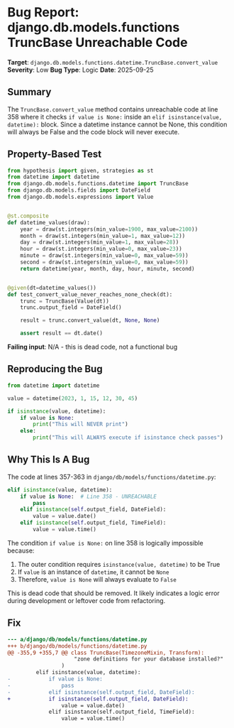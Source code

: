 # Bug Report: django.db.models.functions TruncBase Unreachable Code

**Target**: `django.db.models.functions.datetime.TruncBase.convert_value`
**Severity**: Low
**Bug Type**: Logic
**Date**: 2025-09-25

## Summary

The `TruncBase.convert_value` method contains unreachable code at line 358 where it checks `if value is None:` inside an `elif isinstance(value, datetime):` block. Since a datetime instance cannot be None, this condition will always be False and the code block will never execute.

## Property-Based Test

```python
from hypothesis import given, strategies as st
from datetime import datetime
from django.db.models.functions.datetime import TruncBase
from django.db.models.fields import DateField
from django.db.models.expressions import Value


@st.composite
def datetime_values(draw):
    year = draw(st.integers(min_value=1900, max_value=2100))
    month = draw(st.integers(min_value=1, max_value=12))
    day = draw(st.integers(min_value=1, max_value=28))
    hour = draw(st.integers(min_value=0, max_value=23))
    minute = draw(st.integers(min_value=0, max_value=59))
    second = draw(st.integers(min_value=0, max_value=59))
    return datetime(year, month, day, hour, minute, second)


@given(dt=datetime_values())
def test_convert_value_never_reaches_none_check(dt):
    trunc = TruncBase(Value(dt))
    trunc.output_field = DateField()

    result = trunc.convert_value(dt, None, None)

    assert result == dt.date()
```

**Failing input**: N/A - this is dead code, not a functional bug

## Reproducing the Bug

```python
from datetime import datetime

value = datetime(2023, 1, 15, 12, 30, 45)

if isinstance(value, datetime):
    if value is None:
        print("This will NEVER print")
    else:
        print("This will ALWAYS execute if isinstance check passes")
```

## Why This Is A Bug

The code at lines 357-363 in `django/db/models/functions/datetime.py`:

```python
elif isinstance(value, datetime):
    if value is None:  # Line 358 - UNREACHABLE
        pass
    elif isinstance(self.output_field, DateField):
        value = value.date()
    elif isinstance(self.output_field, TimeField):
        value = value.time()
```

The condition `if value is None:` on line 358 is logically impossible because:
1. The outer condition requires `isinstance(value, datetime)` to be True
2. If `value` is an instance of `datetime`, it cannot be `None`
3. Therefore, `value is None` will always evaluate to `False`

This is dead code that should be removed. It likely indicates a logic error during development or leftover code from refactoring.

## Fix

```diff
--- a/django/db/models/functions/datetime.py
+++ b/django/db/models/functions/datetime.py
@@ -355,9 +355,7 @@ class TruncBase(TimezoneMixin, Transform):
                     "zone definitions for your database installed?"
                 )
         elif isinstance(value, datetime):
-            if value is None:
-                pass
-            elif isinstance(self.output_field, DateField):
+            if isinstance(self.output_field, DateField):
                 value = value.date()
             elif isinstance(self.output_field, TimeField):
                 value = value.time()
```